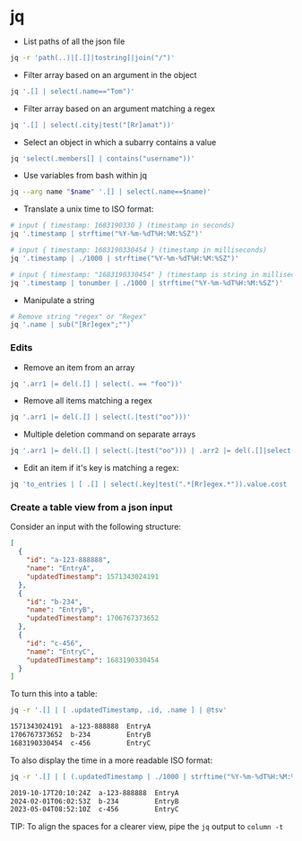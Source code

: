 # jq

* List paths of all the json file

```bash
jq -r 'path(..)|[.[]|tostring]|join("/")'
```

* Filter array based on an argument in the object

```bash
jq '.[] | select(.name=="Tom")'
```

* Filter array based on an argument matching a regex

```bash
jq '.[] | select(.city|test("[Rr]amat"))'
```

* Select an object in which a subarry contains a value

```bash
jq 'select(.members[] | contains("username"))'
```

* Use variables from bash within jq

```bash
jq --arg name "$name" '.[] | select(.name==$name)'
```
* Translate a unix time to ISO format:

```bash
# input { timestamp: 1683190330 } (timestamp in seconds)
jq '.timestamp | strftime("%Y-%m-%dT%H:%M:%SZ")'

# input { timestamp: 1683190330454 } (timestamp in milliseconds)
jq '.timestamp | ./1000 | strftime("%Y-%m-%dT%H:%M:%SZ")'

# input { timestamp: "1683190330454" } (timestamp is string in milliseconds)
jq '.timestamp | tonumber | ./1000 | strftime("%Y-%m-%dT%H:%M:%SZ")'
```

* Manipulate a string

```bash
# Remove string "regex" or "Regex"
jq '.name | sub("[Rr]egex";"")`
```

### Edits

* Remove an item from an array

```bash
jq '.arr1 |= del(.[] | select(. == "foo"))'
```

* Remove all items matching a regex

```bash
jq '.arr1 |= del(.[] | select(.|test("oo")))'
```

* Multiple deletion command on separate arrays

```bash
jq '.arr1 |= del(.[] | select(.|test("oo"))) | .arr2 |= del(.[]|select(. == "cookie"))'
```

* Edit an item if it's key is matching a regex:

```bash
jq 'to_entries | [ .[] | select(.key|test(".*[Rr]egex.*")).value.cost |= 1000 ] | from_entries'
```

### Create a table view from a json input

Consider an input with the following structure:

```json
[
  {
    "id": "a-123-888888",
    "name": "EntryA",
    "updatedTimestamp": 1571343024191
  },
  {
    "id": "b-234",
    "name": "EntryB",
    "updatedTimestamp": 1706767373652
  },
  {
    "id": "c-456",
    "name": "EntryC",
    "updatedTimestamp": 1683190330454
  }
]
```

To turn this into a table:

```bash
jq -r '.[] | [ .updatedTimestamp, .id, .name ] | @tsv'

1571343024191  a-123-888888  EntryA
1706767373652  b-234         EntryB
1683190330454  c-456         EntryC
``` 

To also display the time in a more readable ISO format:

```bash
jq -r '.[] | [ (.updatedTimestamp | ./1000 | strftime("%Y-%m-%dT%H:%M:%SZ")), .id, .name ] | @tsv'

2019-10-17T20:10:24Z  a-123-888888  EntryA
2024-02-01T06:02:53Z  b-234         EntryB
2023-05-04T08:52:10Z  c-456         EntryC
```

TIP: To align the spaces for a clearer view, pipe the `jq` output to `column -t`
